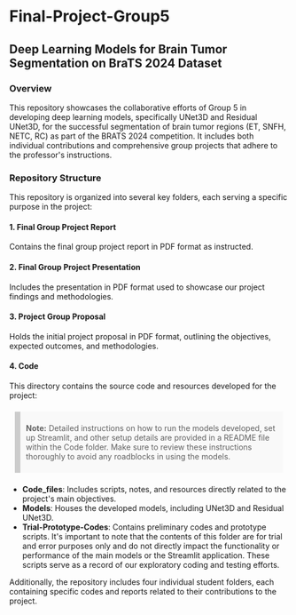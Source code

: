 <h1>Final-Project-Group5</h1>
<h2>Deep Learning Models for Brain Tumor Segmentation on BraTS 2024 Dataset</h2>

<h3>Overview</h3>
<p>This repository showcases the collaborative efforts of Group 5 in developing deep learning models, specifically UNet3D and Residual UNet3D, for the successful segmentation of brain tumor regions (ET, SNFH, NETC, RC) as part of the BRATS 2024 competition. It includes both individual contributions and comprehensive group projects that adhere to the professor's instructions.</p>

<h3>Repository Structure</h3>
<p>This repository is organized into several key folders, each serving a specific purpose in the project:</p>

<h4>1. Final Group Project Report</h4>
<p>Contains the final group project report in PDF format as instructed.</p>

<h4>2. Final Group Project Presentation</h4>
<p>Includes the presentation in PDF format used to showcase our project findings and methodologies.</p>

<h4>3. Project Group Proposal</h4>
<p>Holds the initial project proposal in PDF format, outlining the objectives, expected outcomes, and methodologies.</p>

<h4>4. Code</h4>
<p>This directory contains the source code and resources developed for the project:</p>
<blockquote style="background-color: #f9f9f9; border-left: 10px solid #ccc; margin: 1.5em 10px; padding: 0.5em 10px;">
    <p><strong>Note:</strong> Detailed instructions on how to run the models developed, set up Streamlit, and other setup details are provided in a README file within the Code folder. Make sure to review these instructions thoroughly to avoid any roadblocks in using the models.</p>
</blockquote>
<ul>
    <li><strong>Code_files</strong>: Includes scripts, notes, and resources directly related to the project's main objectives.</li>
    <li><strong>Models</strong>: Houses the developed models, including UNet3D and Residual UNet3D.</li>
    <li><strong>Trial-Prototype-Codes</strong>: Contains preliminary codes and prototype scripts. It's important to note that the contents of this folder are for trial and error purposes only and do not directly impact the functionality or performance of the main models or the Streamlit application. These scripts serve as a record of our exploratory coding and testing efforts.</li>
</ul>

<p>Additionally, the repository includes four individual student folders, each containing specific codes and reports related to their contributions to the project.</p>



